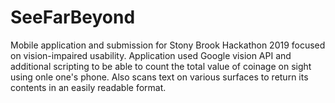 # SeeFarBeyond

Mobile application and submission for Stony Brook Hackathon 2019 focused on vision-impaired usability. Application used Google vision API and additional scripting to be able to count the total value of coinage on sight using onle one's phone. Also scans text on various surfaces to return its contents in an easily readable format. 
